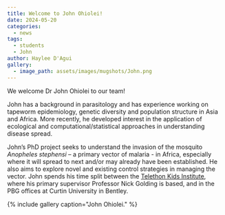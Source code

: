 ```yaml
---
title: Welcome to John Ohiolei!
date: 2024-05-20
categories:
  - news
tags:
  - students
  - John
author: Haylee D'Agui
gallery:
  - image_path: assets/images/mugshots/John.png
---
```


We welcome Dr John Ohiolei to our team! 

John has a background in parasitology and has experience working on tapeworm epidemiology, genetic diversity and population structure in Asia and Africa. More recently, he developed interest in the application of ecological and computational/statistical approaches in understanding disease spread. 

John’s PhD project seeks to understand the invasion of the mosquito _Anopheles stephensi_ – a primary vector of malaria - in Africa, especially where it will spread to next and/or may already have been established. He also aims to explore novel and existing control strategies in managing the vector.
John spends his time split between the [Telethon Kids Institute](https://www.telethonkids.org.au/our-research/), where his primary supervisor Professor Nick Golding is based, and in the PBG offices at Curtin University in Bentley.


{% include gallery caption="John Ohiolei." %}